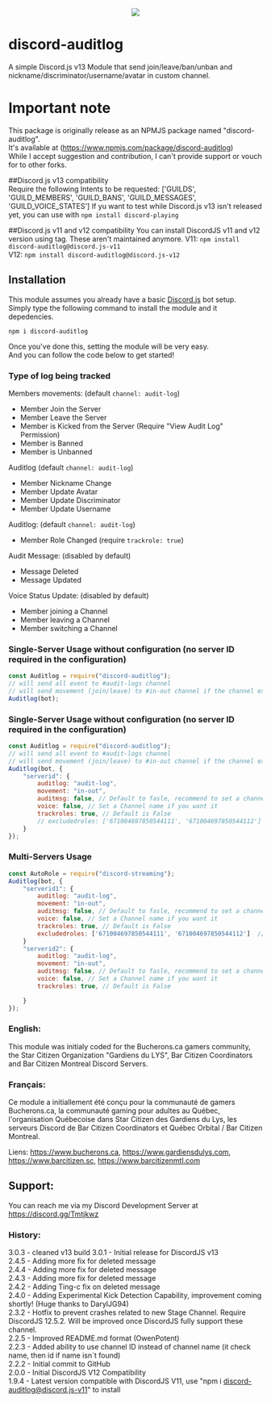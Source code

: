 <p align="center"><a href="https://nodei.co/npm/discord-auditlog/"><img src="https://nodei.co/npm/discord-auditlog.png"></a></p>

# discord-auditlog
A simple Discord.js v13 Module that send join/leave/ban/unban and nickname/discriminator/username/avatar in custom channel.  

# Important note
This package is originally release as an NPMJS package named "discord-auditlog".  
It's available at (https://www.npmjs.com/package/discord-auditlog)  
While I accept suggestion and contribution, I can't provide support or vouch for to other forks.  

##Discord.js v13 compatibility  
Require the following Intents to be requested: ['GUILDS', 'GUILD_MEMBERS', 'GUILD_BANS', 'GUILD_MESSAGES', 'GUILD_VOICE_STATES']
If yu want to test while Discord.js v13 isn't released yet, you can use with `npm install discord-playing`  

##Discord.js v11 and v12 compatibility 
You can install DiscordJS v11 and v12 version using tag.  These aren't maintained anymore.
V11: `npm install discord-auditlog@discord.js-v11`  
V12: `npm install discord-auditlog@discord.js-v12`  


## Installation
This module assumes you already have a basic [Discord.js](https://discord.js.org/#/) bot setup.  
Simply type the following command to install the module and it depedencies.  
```
npm i discord-auditlog
``` 

Once you've done this, setting the module will be very easy.  
And you can follow the code  below to get started!  

### Type of log being tracked
Members movements: (default `channel: audit-log`)
- Member Join the Server
- Member Leave the Server
- Member is Kicked from the Server (Require "View Audit Log" Permission)
- Member is Banned
- Member is Unbanned
	
Auditlog (default `channel: audit-log`)
- Member Nickname Change
- Member Update Avatar
- Member Update Discriminator
- Member Update Username
	
Auditlog: (default `channel: audit-log`)
- Member Role Changed (require `trackrole: true`)
		
	
Audit Message: (disabled by default)
- Message Deleted
- Message Updated

Voice Status Update: (disabled by default)
- Member joining a Channel
- Member leaving a Channel
- Member switching a Channel

		
### Single-Server Usage without configuration (no server ID required in the configuration)
```js
const Auditlog = require("discord-auditlog");
// will send all event to #audit-logs channel
// will send movement (join/leave) to #in-out channel if the channel exist
Auditlog(bot);
```

### Single-Server Usage without configuration (no server ID required in the configuration)
```js
const Auditlog = require("discord-auditlog");
// will send all event to #audit-logs channel
// will send movement (join/leave) to #in-out channel if the channel exist
Auditlog(bot, {
	"serverid": {
		auditlog: "audit-log",	
		movement: "in-out",
		auditmsg: false, // Default to fasle, recommend to set a channel
		voice: false, // Set a Channel name if you want it
		trackroles: true, // Default is False
		// excludedroles: ['671004697850544111', '671004697850544112']  // This is an OPTIONAL array of Roles ID that won't be tracked
	}
});
```

### Multi-Servers Usage 
```js
const AutoRole = require("discord-streaming");
Auditlog(bot, {
	"serverid1": {
		auditlog: "audit-log",
		movement: "in-out",
		auditmsg: false, // Default to fasle, recommend to set a channel
		voice: false, // Set a Channel name if you want it
		trackroles: true, // Default is False
		excludedroles: ['671004697850544111', '671004697850544112']  // This is an OPTIONAL array of Roles ID that won't be tracked
	}
	"serverid2": {
		auditlog: "audit-log",
		movement: "in-out",
		auditmsg: false, // Default to fasle, recommend to set a channel
		voice: false, // Set a Channel name if you want it
		trackroles: true, // Default is False

	}
});
```

### English:
This module was initialy coded for the Bucherons.ca gamers community, the Star Citizen Organization "Gardiens du LYS", Bar Citizen Coordinators and Bar Citizen Montreal Discord Servers.  

### Français:
Ce module a initiallement été conçu pour la communauté de gamers Bucherons.ca, la communauté gaming pour adultes au Québec, l'organisation Québecoise dans Star Citizen des Gardiens du Lys, les serveurs Discord de Bar Citizen Coordinators et Québec Orbital / Bar Citizen Montreal.  
  
Liens:  https://www.bucherons.ca, https://www.gardiensdulys.com, https://www.barcitizen.sc, https://www.barcitizenmtl.com  

## Support:
You can reach me via my Discord Development Server at https://discord.gg/Tmtjkwz  

### History:  
3.0.3 - cleaned v13 build
3.0.1 - Initial release for DiscordJS v13   
2.4.5 - Adding more fix for deleted message   
2.4.4 - Adding more fix for deleted message  
2.4.3 - Adding more fix for deleted message  
2.4.2 - Adding Ting-c fix on deleted message  
2.4.0 - Adding Experimental Kick Detection Capability, improvement coming shortly! (Huge thanks to DarylJG94)  
2.3.2 - Hotfix to prevent crashes related to new Stage Channel.  Require DiscordJS 12.5.2.  Will be improved once DiscordJS fully support these channel.  
2.2.5 - Improved README.md format (OwenPotent)  
2.2.3 - Added ability to use channel ID instead of channel name (it check name, then id if name isn`t found)  
2.2.2 - Initial commit to GitHub  
2.0.0 - Initial DiscordJS V12 Compatibility  
1.9.4 - Latest version compatible with DiscordJS V11, use "npm i discord-auditlog@discord.js-v11" to install  

